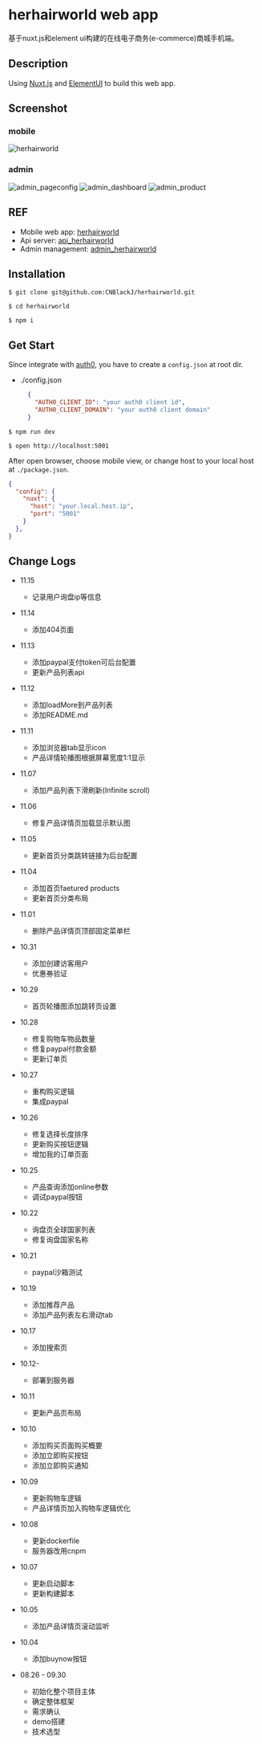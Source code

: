 # herhairworld web app

基于nuxt.js和element ui构建的在线电子商务(e-commerce)商城手机端。

## Description

Using [Nuxt.js](https://nuxtjs.org/) and [ElementUI](https://github.com/ElemeFE/element) to build this web app.

## Screenshot

### mobile

![herhairworld](https://article-imgs-1255936829.cos.ap-guangzhou.myqcloud.com/herhairworld_demo/herhairworld.png)

### admin

![admin_pageconfig](https://article-imgs-1255936829.cos.ap-guangzhou.myqcloud.com/herhairworld_demo/admin_pageconfig.png)
![admin_dashboard](https://article-imgs-1255936829.cos.ap-guangzhou.myqcloud.com/herhairworld_demo/admin_dashboard.png)
![admin_product](https://article-imgs-1255936829.cos.ap-guangzhou.myqcloud.com/herhairworld_demo/admin_product.png)

## REF

- Mobile web app: [herhairworld](https://github.com/CNBlackJ/herhairworld) 
- Api server: [api_herhairworld](https://github.com/CNBlackJ/api_herhairworld)
- Admin management: [admin_herhairworld](https://github.com/CNBlackJ/admin_herhairworld)

## Installation

`$ git clone git@github.com:CNBlackJ/herhairworld.git`

`$ cd herhairworld`

`$ npm i`

## Get Start

Since integrate with [auth0](https://auth0.com), you have to create a `config.json` at root dir.

- ./config.json

  ```json
    {
      "AUTH0_CLIENT_ID": "your auth0 client id",
      "AUTH0_CLIENT_DOMAIN": "your auth0 client domain"
    }
  ```

`$ npm run dev`

`$ open http://localhost:5001`

After open browser, choose mobile view, or change host to your local host at `./package.json`.

```json
{
  "config": {
    "nuxt": {
      "host": "your.local.host.ip",
      "port": "5001"
    }
  },
}
```

## Change Logs

- 11.15
  - 记录用户询盘ip等信息

- 11.14
  - 添加404页面

- 11.13
  - 添加paypal支付token可后台配置
  - 更新产品列表api

- 11.12
  - 添加loadMore到产品列表
  - 添加README.md

- 11.11
  - 添加浏览器tab显示icon
  - 产品详情轮播图根据屏幕宽度1:1显示

- 11.07
  - 添加产品列表下滑刷新(Infinite scroll)

- 11.06
  - 修复产品详情页加载显示默认图

- 11.05
  - 更新首页分类跳转链接为后台配置

- 11.04
  - 添加首页faetured products
  - 更新首页分类布局

- 11.01
  - 删除产品详情页顶部固定菜单栏

- 10.31
  - 添加创建访客用户
  - 优惠券验证

- 10.29
  - 首页轮播图添加跳转页设置

- 10.28
  - 修复购物车物品数量
  - 修复paypal付款金额
  - 更新订单页

- 10.27
  - 重构购买逻辑
  - 集成paypal

- 10.26
  - 修复选择长度排序
  - 更新购买按钮逻辑
  - 增加我的订单页面

- 10.25
  - 产品查询添加online参数
  - 调试paypal按钮

- 10.22
  - 询盘页全球国家列表
  - 修复询盘国家名称

- 10.21
  - paypal沙箱测试

- 10.19
  - 添加推荐产品
  - 添加产品列表左右滑动tab

- 10.17
  - 添加搜索页

- 10.12-
  - 部署到服务器

- 10.11
  - 更新产品页布局

- 10.10
  - 添加购买页面购买概要
  - 添加立即购买按钮
  - 添加立即购买通知

- 10.09
  - 更新购物车逻辑
  - 产品详情页加入购物车逻辑优化

- 10.08
  - 更新dockerfile
  - 服务器改用cnpm

- 10.07
  - 更新启动脚本
  - 更新构建脚本

- 10.05
  - 添加产品详情页滚动监听

- 10.04
  - 添加buynow按钮

- 08.26 - 09.30
  - 初始化整个项目主体
  - 确定整体框架
  - 需求确认
  - demo搭建
  - 技术选型
